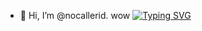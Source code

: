 - 👋 Hi, I’m @nocallerid. wow 
[![Typing SVG](https://readme-typing-svg.herokuapp.com?duration=7000&lines=why+are+you+looking+at+my+profile)](https://github.com/NoCaller1)
